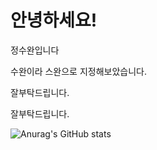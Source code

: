# 안녕하세요!

정수완입니다

수완이라 스완으로 지정해보았습니다.

잘부탁드립니다.

잘부탁드립니다.

![Anurag's GitHub stats](https://github-readme-stats.vercel.app/api?username=SWan9710&count_private=true)
